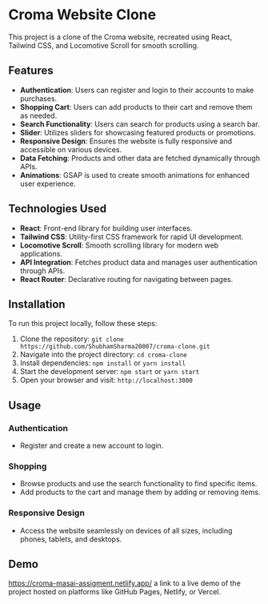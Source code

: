 # Croma Website Clone

This project is a clone of the Croma website, recreated using React, Tailwind CSS, and Locomotive Scroll for smooth scrolling.

## Features

- **Authentication**: Users can register and login to their accounts to make purchases.
- **Shopping Cart**: Users can add products to their cart and remove them as needed.
- **Search Functionality**: Users can search for products using a search bar.
- **Slider**: Utilizes sliders for showcasing featured products or promotions.
- **Responsive Design**: Ensures the website is fully responsive and accessible on various devices.
- **Data Fetching**: Products and other data are fetched dynamically through APIs.
- **Animations**: GSAP is used to create smooth animations for enhanced user experience.

## Technologies Used

- **React**: Front-end library for building user interfaces.
- **Tailwind CSS**: Utility-first CSS framework for rapid UI development.
- **Locomotive Scroll**: Smooth scrolling library for modern web applications.
- **API Integration**: Fetches product data and manages user authentication through APIs.
- **React Router**: Declarative routing for navigating between pages.

## Installation

To run this project locally, follow these steps:

1. Clone the repository: `git clone https://github.com/ShubhamSharma20007/croma-clone.git`
2. Navigate into the project directory: `cd croma-clone`
3. Install dependencies: `npm install` or `yarn install`
4. Start the development server: `npm start` or `yarn start`
5. Open your browser and visit: `http://localhost:3000`

## Usage

### Authentication

- Register and create a new account to login.

### Shopping

- Browse products and use the search functionality to find specific items.
- Add products to the cart and manage them by adding or removing items.

### Responsive Design

- Access the website seamlessly on devices of all sizes, including phones, tablets, and desktops.

## Demo

 https://croma-masai-assigment.netlify.app/ a link to a live demo of the project hosted on platforms like GitHub Pages, Netlify, or Vercel.

